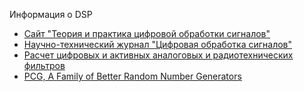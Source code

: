 Информация о DSP
- [Сайт "Теория и практика цифровой обработки сигналов"](http://www.dsplib.ru)
- [Научно-технический журнал "Цифровая обработка сигналов"](http://www.dspa.ru)
- [Расчет цифровых и активных аналоговых и радиотехнических фильтров](http://www.iowahills.com)
- [PCG, A Family of Better Random Number Generators](https://www.pcg-random.org/)
